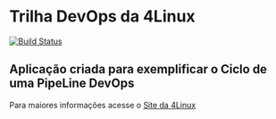 # Trilha DevOps da 4Linux

<!-- Altere a Flag abaixo com sua URL do Travis -->
[![Build Status](https://travis-ci.com/alexkrauser/DevOpsLab-HelloWorld.svg?branch=master)](https://travis-ci.com/alexkrauser/DevOpsLab-HelloWorld)
## Aplicação criada para exemplificar o Ciclo de uma PipeLine DevOps


Para maiores informações acesse o [Site da 4Linux](https://www.4linux.com.br/cursos/devops)

